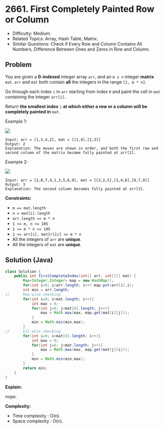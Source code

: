 # 2661. First Completely Painted Row or Column

- Difficulty: Medium.
- Related Topics: Array, Hash Table, Matrix.
- Similar Questions: Check if Every Row and Column Contains All Numbers, Difference Between Ones and Zeros in Row and Column.

## Problem

You are given a **0-indexed** integer array `arr`, and an `m x n` integer **matrix** `mat`. `arr` and `mat` both contain **all** the integers in the range `[1, m * n]`.

Go through each index `i` in `arr` starting from index `0` and paint the cell in `mat` containing the integer `arr[i]`.

Return **the smallest index** `i` **at which either a row or a column will be completely painted in** `mat`.

Example 1:

![](https://assets.leetcode.com/uploads/2023/01/18/grid1.jpg)

```
Input: arr = [1,3,4,2], mat = [[1,4],[2,3]]
Output: 2
Explanation: The moves are shown in order, and both the first row and second column of the matrix become fully painted at arr[2].
```

Example 2:

![](https://assets.leetcode.com/uploads/2023/01/18/grid2.jpg)

```
Input: arr = [2,8,7,4,1,3,5,6,9], mat = [[3,2,5],[1,4,6],[8,7,9]]
Output: 3
Explanation: The second column becomes fully painted at arr[3].
```

**Constraints:**

- `m == mat.length`
- `n = mat[i].length`
- `arr.length == m * n`
- `1 <= m, n <= 105`
- `1 <= m * n <= 105`
- `1 <= arr[i], mat[r][c] <= m * n`
- All the integers of `arr` are **unique**.
- All the integers of `mat` are **unique**.

## Solution (Java)

```java
class Solution {
    public int firstCompleteIndex(int[] arr, int[][] mat) {
        Map<Integer,Integer> map = new HashMap();
        for(int i=0; i<arr.length; i++) map.put(arr[i],i);
        int min = arr.length;
//      Row-wise checking
        for(int i=0; i<mat.length; i++){
            int max = 0;
            for(int j=0; j<mat[0].length; j++){
                max = Math.max(max, map.get(mat[i][j]));
            }
            min = Math.min(min,max);
        }
//      Col-wise checking
        for(int i=0; i<mat[0].length; i++){
            int max = 0;
            for(int j=0; j<mat.length; j++){
                max = Math.max(max, map.get(mat[j][i]));
            }
            min = Math.min(min,max);
        }
        return min;
    }
}
```

**Explain:**

nope.

**Complexity:**

- Time complexity : O(n).
- Space complexity : O(n).
